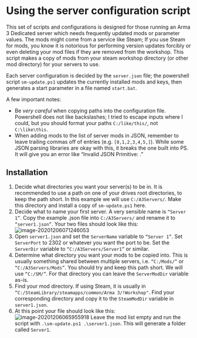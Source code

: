 # Using the server configuration script

This set of scripts and configurations is designed for those running an Arma 3 Dedicated server which needs frequently updated mods or parameter values. The mods might come from a service like Steam; If you use Steam for mods, you know it is notorious for performing version updates forcibly or even deleting your mod files if they are removed from the workshop. This script makes a copy of mods from your steam workshop directory (or other mod directory) for your servers to use.

Each server configuration is decided by the `server.json` file; the powershell script `sm-update.ps1` updates the currently installed mods and keys, then generates a start parameter in a file named `start.bat`.

A few important notes:

- Be *very careful* when copying paths into the configuration file. Powershell does not like backslashes; I tried to escape inputs where I could, but you should format your paths `C:/like/this/`, not `C:\like\this`.
- When adding mods to the list of server mods in JSON, remember to leave trailing commas off of entries (e.g. `[0,1,2,3,4,5,]`). While some JSON parsing libraries are okay with this, it breaks the one built into PS. It will give you an error like “Invalid JSON Primitive: .”

## Installation

1. Decide what directories you want your server(s) to be in. It is recommended to use a path on one of your drives root directories, to keep the path short. In this example we will use `C:/A3Servers/`. Make this directory and install a copy of `sm-update.ps1` here.
2. Decide what to name your first server. A very sensible name is `“Server 1”`. Copy the example .json file into `C:/A3Servers/` and rename it to `“server1.json”`. Your two files should look like this: ![image-20201206071246053](C:\Users\wtb0019\Desktop\a3-script-utils\README.assets\image-20201206071246053.png)
3. Open `server1.json` and set the `ServerName` variable to `“Server 1”`. Set `ServerPort` to 2302 or whatever you want the port to be. Set the `ServerDir` variable to `“C:/A3Servers/Server1”` or similar.
4. Determine what directory you want your mods to be copied into. This is usually something shared between multiple servers, i.e. `“C:/Mods/”` or `“C:/A3Servers/Mods”`. You should try and keep this path short. We will use `“C:/SM/”`. For that directory you can leave the `ServerModDir` variable as-is.
5. Find your mod directory. If using Steam, it is usually in `“C:/SteamLibrary/steamapps/common/Arma 3/!Workshop"`. Find your corresponding directory and copy it to the `SteamModDir` variable in `server1.json`.
6. At this point your file should look like this: ![image-20201206065955918](C:\Users\wtb0019\Desktop\a3-script-utils\README.assets\image-20201206065955918.png)
   Leave the mod list empty and run the script with `.\sm-update.ps1 .\server1.json`. This will generate a folder called `Server1`.

